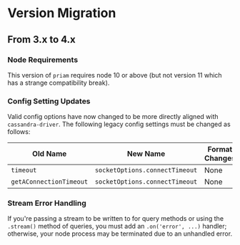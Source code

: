 # Version Migration

## From 3.x to 4.x

### Node Requirements

This version of `priam` requires node 10 or above (but not version 11 which has a strange compatibility break).

### Config Setting Updates

Valid config options have now changed to be more directly aligned with `cassandra-driver`. The following legacy config settings must be changed as follows:

| Old Name | New Name | Format Changes |
|----------|----------|----------------|
| `timeout` | `socketOptions.connectTimeout` | None |
| `getAConnectionTimeout` | `socketOptions.connectTimeout` | None |

### Stream Error Handling

If you're passing a stream to be written to for query methods or using the `.stream()` method of queries, you must add an `.on('error', ...)` handler; otherwise, your node process may be terminated due to an unhandled error.
